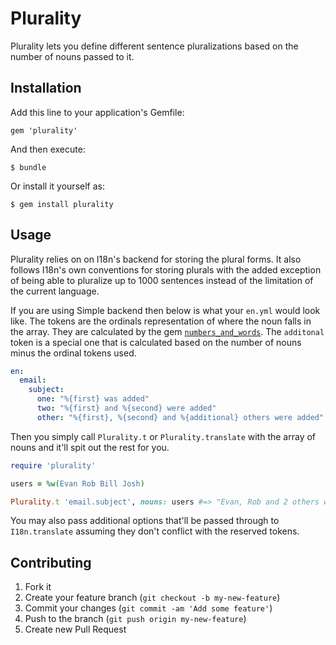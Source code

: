 # Plurality

Plurality lets you define different sentence pluralizations based on the number of nouns passed to it. 

## Installation

Add this line to your application's Gemfile:

    gem 'plurality'

And then execute:

    $ bundle

Or install it yourself as:

    $ gem install plurality

## Usage

Plurality relies on on I18n's backend for storing the plural forms.  It also follows I18n's own conventions for storing plurals with the added exception of being able to pluralize up to 1000 sentences instead of the limitation of the current language.

If you are using Simple backend then below is what your `en.yml` would look like.  The tokens are the ordinals representation of where the noun falls in the array.  They are calculated by the gem [`numbers_and_words`](https://github.com/kslazarev/numbers_and_words).  The `additonal` token is a special one that is calculated based on the number of nouns minus the ordinal tokens used. 
``` yaml
en:
  email:
    subject:
      one: "%{first} was added"
      two: "%{first} and %{second} were added"
      other: "%{first}, %{second} and %{additional} others were added"
```

Then you simply call `Plurality.t` or `Plurality.translate` with the array of nouns and it'll spit out the rest for you.  

``` ruby
require 'plurality'

users = %w(Evan Rob Bill Josh)

Plurality.t 'email.subject', nouns: users #=> "Evan, Rob and 2 others were added"

```

You may also pass additional options that'll be passed through to `I18n.translate` assuming they don't conflict with the reserved tokens.

## Contributing

1. Fork it
2. Create your feature branch (`git checkout -b my-new-feature`)
3. Commit your changes (`git commit -am 'Add some feature'`)
4. Push to the branch (`git push origin my-new-feature`)
5. Create new Pull Request
